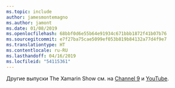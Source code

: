 ```yaml
---
ms.topic: include
author: jamesmontemagno
ms.author: jamont
ms.date: 01/08/2019
ms.openlocfilehash: 68bbf0d6e55b64e91934c671bbb1872f41b07b76
ms.sourcegitcommit: e7f27ba75cae5099ef053b819b84132a77d4f9e7
ms.translationtype: HT
ms.contentlocale: ru-RU
ms.lasthandoff: 04/16/2019
ms.locfileid: "54115361"
---
```

Другие выпуски The Xamarin Show см. на [Channel 9](https://channel9.msdn.com/Shows/XamarinShow) и [YouTube](https://www.youtube.com/playlist?list=PLlrxD0HtieHjcWsAFoFnPy6I0dn9fDOjS).
